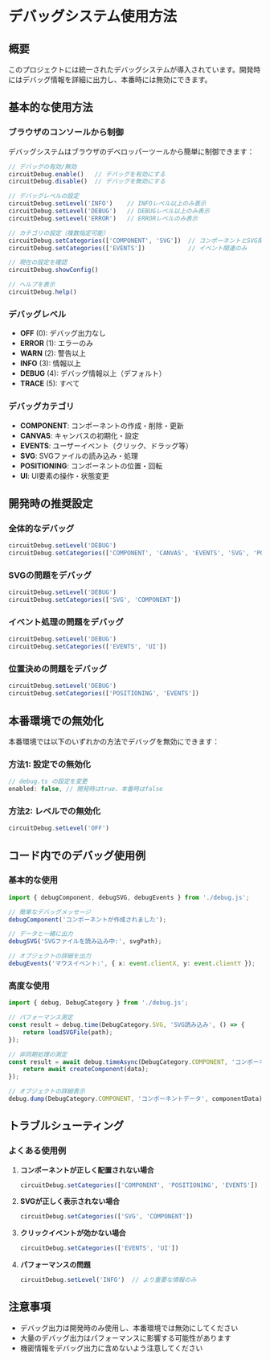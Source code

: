 # デバッグシステム使用方法

## 概要
このプロジェクトには統一されたデバッグシステムが導入されています。開発時にはデバッグ情報を詳細に出力し、本番時には無効にできます。

## 基本的な使用方法

### ブラウザのコンソールから制御

デバッグシステムはブラウザのデベロッパーツールから簡単に制御できます：

```javascript
// デバッグの有効/無効
circuitDebug.enable()   // デバッグを有効にする
circuitDebug.disable()  // デバッグを無効にする

// デバッグレベルの設定
circuitDebug.setLevel('INFO')    // INFOレベル以上のみ表示
circuitDebug.setLevel('DEBUG')   // DEBUGレベル以上のみ表示
circuitDebug.setLevel('ERROR')   // ERRORレベルのみ表示

// カテゴリの設定（複数指定可能）
circuitDebug.setCategories(['COMPONENT', 'SVG'])  // コンポーネントとSVG関連のみ
circuitDebug.setCategories(['EVENTS'])            // イベント関連のみ

// 現在の設定を確認
circuitDebug.showConfig()

// ヘルプを表示
circuitDebug.help()
```

### デバッグレベル

- **OFF** (0): デバッグ出力なし
- **ERROR** (1): エラーのみ
- **WARN** (2): 警告以上
- **INFO** (3): 情報以上
- **DEBUG** (4): デバッグ情報以上（デフォルト）
- **TRACE** (5): すべて

### デバッグカテゴリ

- **COMPONENT**: コンポーネントの作成・削除・更新
- **CANVAS**: キャンバスの初期化・設定
- **EVENTS**: ユーザーイベント（クリック、ドラッグ等）
- **SVG**: SVGファイルの読み込み・処理
- **POSITIONING**: コンポーネントの位置・回転
- **UI**: UI要素の操作・状態変更

## 開発時の推奨設定

### 全体的なデバッグ
```javascript
circuitDebug.setLevel('DEBUG')
circuitDebug.setCategories(['COMPONENT', 'CANVAS', 'EVENTS', 'SVG', 'POSITIONING', 'UI'])
```

### SVGの問題をデバッグ
```javascript
circuitDebug.setLevel('DEBUG')
circuitDebug.setCategories(['SVG', 'COMPONENT'])
```

### イベント処理の問題をデバッグ
```javascript
circuitDebug.setLevel('DEBUG')
circuitDebug.setCategories(['EVENTS', 'UI'])
```

### 位置決めの問題をデバッグ
```javascript
circuitDebug.setLevel('DEBUG')
circuitDebug.setCategories(['POSITIONING', 'EVENTS'])
```

## 本番環境での無効化

本番環境では以下のいずれかの方法でデバッグを無効にできます：

### 方法1: 設定での無効化
```typescript
// debug.ts の設定を変更
enabled: false, // 開発時はtrue、本番時はfalse
```

### 方法2: レベルでの無効化
```javascript
circuitDebug.setLevel('OFF')
```

## コード内でのデバッグ使用例

### 基本的な使用
```typescript
import { debugComponent, debugSVG, debugEvents } from './debug.js';

// 簡単なデバッグメッセージ
debugComponent('コンポーネントが作成されました');

// データと一緒に出力
debugSVG('SVGファイルを読み込み中:', svgPath);

// オブジェクトの詳細を出力
debugEvents('マウスイベント:', { x: event.clientX, y: event.clientY });
```

### 高度な使用
```typescript
import { debug, DebugCategory } from './debug.js';

// パフォーマンス測定
const result = debug.time(DebugCategory.SVG, 'SVG読み込み', () => {
    return loadSVGFile(path);
});

// 非同期処理の測定
const result = await debug.timeAsync(DebugCategory.COMPONENT, 'コンポーネント作成', async () => {
    return await createComponent(data);
});

// オブジェクトの詳細表示
debug.dump(DebugCategory.COMPONENT, 'コンポーネントデータ', componentData);
```

## トラブルシューティング

### よくある使用例

1. **コンポーネントが正しく配置されない場合**
   ```javascript
   circuitDebug.setCategories(['COMPONENT', 'POSITIONING', 'EVENTS'])
   ```

2. **SVGが正しく表示されない場合**
   ```javascript
   circuitDebug.setCategories(['SVG', 'COMPONENT'])
   ```

3. **クリックイベントが効かない場合**
   ```javascript
   circuitDebug.setCategories(['EVENTS', 'UI'])
   ```

4. **パフォーマンスの問題**
   ```javascript
   circuitDebug.setLevel('INFO')  // より重要な情報のみ
   ```

## 注意事項

- デバッグ出力は開発時のみ使用し、本番環境では無効にしてください
- 大量のデバッグ出力はパフォーマンスに影響する可能性があります
- 機密情報をデバッグ出力に含めないよう注意してください

